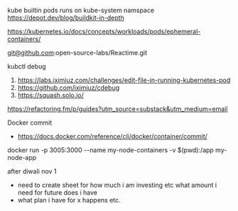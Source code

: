




kube builtin pods runs on kube-system namspace
https://depot.dev/blog/buildkit-in-depth

https://kubernetes.io/docs/concepts/workloads/pods/ephemeral-containers/

git@github.com:open-source-labs/Reactime.git


kubctl debug
1. https://labs.iximiuz.com/challenges/edit-file-in-running-kubernetes-pod
2. https://github.com/iximiuz/cdebug
3. https://squash.solo.io/


https://refactoring.fm/p/guides?utm_source=substack&utm_medium=email


Docker commit 
- https://docs.docker.com/reference/cli/docker/container/commit/


 docker run -p 3005:3000  --name my-node-containers -v $(pwd):/app my-node-app

after diwali nov 1
- need to create sheet for how much i am investing etc what amount  i need for future does i have 
- what plan i have for x happens etc.